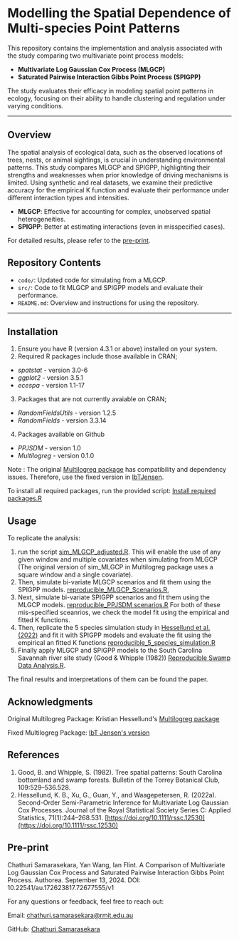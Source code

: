 # **Modelling the Spatial Dependence of Multi-species Point Patterns**

This repository contains the implementation and analysis associated with the study comparing two multivariate point process models: 
- **Multivariate Log Gaussian Cox Process (MLGCP)**
-  **Saturated Pairwise Interaction Gibbs Point Process (SPIGPP)**

The study evaluates their efficacy in modeling spatial point patterns in ecology, focusing on their ability to handle clustering and regulation under varying conditions.

---

## **Overview**

The spatial analysis of ecological data, such as the observed locations of trees, nests, or animal sightings, is crucial in understanding environmental patterns. This study compares MLGCP and SPIGPP, highlighting their strengths and weaknesses when prior knowledge of driving mechanisms is limited. Using synthetic and real datasets, we examine their predictive accuracy for the empirical K function and evaluate their performance under different interaction types and intensities.

- **MLGCP**: Effective for accounting for complex, unobserved spatial heterogeneities.
- **SPIGPP**: Better at estimating interactions (even in misspecified cases).

For detailed results, please refer to the [pre-print](https://doi.org/10.22541/au.172623817.72677555/v1).

## **Repository Contents**
- `code/`: Updated code for simulating from a MLGCP.
- `src/`: Code to fit MLGCP and SPIGPP models and evaluate their performance.
- `README.md`: Overview and instructions for using the repository.

---

## **Installation**

1. Ensure you have R (version 4.3.1 or above) installed on your system.
2. Required R packages include those available in CRAN; 
 - *spatstat* - version 3.0-6
 - *ggplot2* - version 3.5.1
 - *ecespa* - version 1.1-17
 
3. Packages that are not currently avaiable on CRAN;
  - *RandomFieldsUtils* - version 1.2.5
  - *RandomFields* - version 3.3.14

4. Packages available on Github
  - *PPJSDM* - version 1.0
  - *Multilogreg* - version 0.1.0

Note : The original [Multilogreg package](https://github.com/kristianhessellund/Multilogreg.git) has compatibility and dependency issues. Therefore, use the fixed version in [IbTJensen](https://github.com/IbTJensen/Multilogreg.git).
 
To install all required packages, run the provided script: [Install required packages.R](Install%20required%20packages.R)

## **Usage**

To replicate the analysis:
1. run the script [sim_MLGCP_adjusted.R](Sim_MLGCP_adjusteed.R). This will enable the use of any given window and multiple covariates when simulating from MLGCP (The original version of sim_MLGCP in Multilogreg package uses a square window and a single covariate).
2. Then, simulate bi-variate MLGCP scenarios and fit them using the SPIGPP models. [reproducible_MLGCP_Scenarios.R](reproducible_MLGCP_Scenarios.R), 
3. Next, simulate bi-variate SPIGPP scenarios and fit them using the MLGCP models. [reproducible_PPJSDM scenarios.R](reproducible_PPJSDM%20scenarios.R)
   For both of these mis-specified sceanrios, we check the model fit using the empirical and fitted K functions.
5. Then, replicate the 5 species simulation study in [Hessellund et al. (2022)](https://doi.org/10.1111/rssc.12530) and fit it with SPIGPP models and evaluate the fit using the empirical an fitted K functions [reproducible_5_species_simulation.R](reproducible_5_species_simulation.R)
6. Finally apply MLGCP and SPIGPP models to the South Carolina Savannah river site study (Good & Whipple (1982)) [Reproducible Swamp Data Analysis.R](Reproducible%20Swamp%20Data%20Analysis.R).

The final results and interpretations of them can be found the paper.

## Acknowledgments

Original Multilogreg Package: Kristian Hessellund's [Multilogreg package](https://github.com/kristianhessellund/Multilogreg.git) 

Fixed Multilogreg Package: [IbT Jensen's version](https://github.com/IbTJensen/Multilogreg.git)

## References
1. Good, B. and Whipple, S. (1982). Tree spatial patterns: South Carolina bottomland and swamp forests. Bulletin of the Torrey Botanical Club, 109:529–536.528.
2. Hessellund, K. B., Xu, G., Guan, Y., and Waagepetersen, R. (2022a). Second-Order Semi-Parametric Inference for Multivariate Log Gaussian Cox Processes. Journal of the Royal Statistical Society Series C: Applied Statistics, 71(1):244–268.531. [https://doi.org/10.1111/rssc.12530](https://doi.org/10.1111/rssc.12530)

## Pre-print
Chathuri Samarasekara, Yan Wang, Ian Flint. A Comparison of Multivariate Log Gaussian Cox Process and Saturated Pairwise Interaction Gibbs Point Process. Authorea. September 13, 2024. DOI: 10.22541/au.172623817.72677555/v1

For any questions or feedback, feel free to reach out:

Email: [chathuri.samarasekara@rmit.edu.au](mailto:chathuri.samarasekara@rmit.edu.au)

GitHub: [Chathuri Samarasekara](https://github.com/chathuri-sam)
